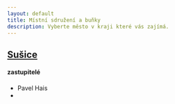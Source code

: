 ```yaml
---
layout: default
title: Místní sdružení a buňky
description: Vyberte město v kraji které vás zajímá.
---
```

<a href="{{ '/susice/' | relative_url }}"><h2>Sušice</h2></a>
<div><h4>zastupitelé<h4></div>
     <ul>
<li>Pavel Hais</li>
<li></li>

</ul>
